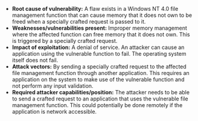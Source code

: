 - **Root cause of vulnerability:** A flaw exists in a Windows NT 4.0 file management function that can cause memory that it does not own to be freed when a specially crafted request is passed to it.
- **Weaknesses/vulnerabilities present:** Improper memory management where the affected function can free memory that it does not own. This is triggered by a specially crafted request.
- **Impact of exploitation:** A denial of service. An attacker can cause an application using the vulnerable function to fail. The operating system itself does not fail.
- **Attack vectors:** By sending a specially crafted request to the affected file management function through another application. This requires an application on the system to make use of the vulnerable function and not perform any input validation.
- **Required attacker capabilities/position:**  The attacker needs to be able to send a crafted request to an application that uses the vulnerable file management function. This could potentially be done remotely if the application is network accessible.